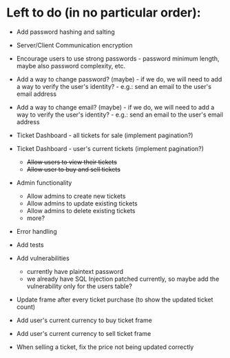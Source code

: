 # Left to do (in no particular order):

- Add password hashing and salting
- Server/Client Communication encryption
- Encourage users to use strong passwords - password minimum length, maybe also password complexity, etc.
- Add a way to change password? (maybe) - if we do, we will need to add a way to verify the user's identity? - e.g.: send an email to the user's email address
- Add a way to change email? (maybe) - if we do, we will need to add a way to verify the user's identity? - e.g.: send an email to the user's email address
- Ticket Dashboard - all tickets for sale (implement pagination?)
- Ticket Dashboard - user's current tickets (implement pagination?)
  - ~~Allow users to view their tickets~~
  - ~~Allow user to buy and sell tickets~~
- Admin functionality
  - Allow admins to create new tickets
  - Allow admins to update existing tickets
  - Allow admins to delete existing tickets
  - more?
- Error handling
- Add tests
- Add vulnerabilities
  - currently have plaintext password
  - we already have SQL Injection patched currently, so maybe add the vulnerability only for the users table?

- Update frame after every ticket purchase (to show the updated ticket count)
- Add user's current currency to buy ticket frame
- Add user's current currency to sell ticket frame
- When selling a ticket, fix the price not being updated correctly